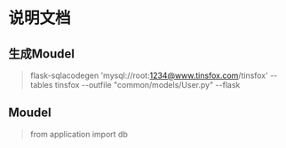 # 说明文档

## 生成Moudel

>flask-sqlacodegen 'mysql://root:1234@www.tinsfox.com/tinsfox' --tables tinsfox --outfile "common/models/User.py" --flask
## Moudel 
>from application import db